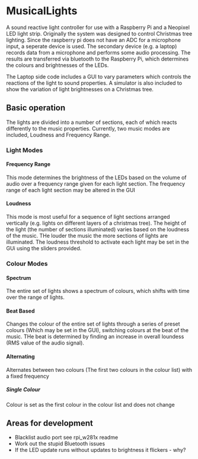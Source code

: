 # MusicalLights

A sound reactive light controller for use with a Raspberry Pi and a Neopixel LED light strip. Originally the system was designed to control Christmas tree lighting. Since the raspberry pi does not have an ADC for a microphone input, a seperate device is used. The secondary device (e.g. a laptop) records data from a microphone and performs some audio processing. The results are transferred via bluetooth to the Raspberry Pi, which determines the colours and brightnesses of the LEDs.

The Laptop side code includes a GUI to vary parameters which controls the reactions of the light to sound properties. A simulator is also included to show the variation of light brightnesses on a Christmas tree.

## Basic operation

The lights are divided into a number of sections, each of which reacts differently to the music properties. Currently, two music modes are included, Loudness and Frequency Range.

### Light Modes

#### Frequency Range

This mode determines the brightness of the LEDs based on the volume of audio over a frequency range given for each light section. The frequency range of each light section may be altered in the GUI

#### Loudness 

This mode is most useful for a sequence of light sections arranged vertically (e.g. lights on different layers of a christmas tree). The height of the light (the number of sections illuminated) varies based on the loudness of the music. THe louder the music the more sections of lights are illuminated. The loudness threshold to activate each light may be set in the GUi using the sliders provided.

### Colour Modes

#### Spectrum

The entire set of lights shows a spectrum of colours, which shifts with time over the range of lights.

#### Beat Based

Changes the colour of the entire set of lights through a series of preset colours (Which may be set in the GUI), switching colours at the beat of the music. THe beat is determined by finding an increase in overall loundess (RMS value of the audio signal).

#### Alternating

Alternates between two colours (The first two colours in the colour list) with a fixed frequency

##### Single Colour

Colour is set as the first colour in the colour list and does not change

## Areas for development

 - Blacklist audio port see rpi_w281x readme
 - Work out the stupid Bluetooth issues
 - If the LED update runs without updates to brightness it flickers - why?


